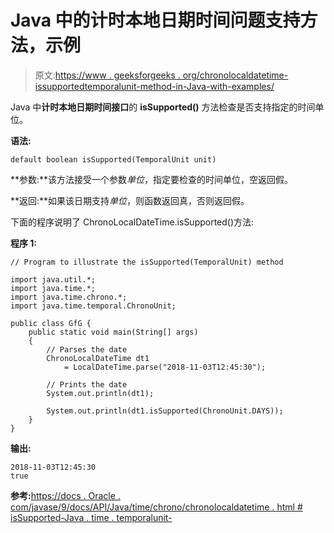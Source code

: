 # Java 中的计时本地日期时间问题支持方法，示例

> 原文:[https://www . geeksforgeeks . org/chronolocaldatetime-issupportedtemporalunit-method-in-Java-with-examples/](https://www.geeksforgeeks.org/chronolocaldatetime-issupportedtemporalunit-method-in-java-with-examples/)

Java 中**计时本地日期时间接口**的 **isSupported()** 方法检查是否支持指定的时间单位。

**语法:**

```
default boolean isSupported(TemporalUnit unit)

```

**参数:**该方法接受一个参数*单位*，指定要检查的时间单位，空返回假。

**返回:**如果该日期支持*单位*，则函数返回真，否则返回假。

下面的程序说明了 ChronoLocalDateTime.isSupported()方法:

**程序 1:**

```
// Program to illustrate the isSupported(TemporalUnit) method

import java.util.*;
import java.time.*;
import java.time.chrono.*;
import java.time.temporal.ChronoUnit;

public class GfG {
    public static void main(String[] args)
    {
        // Parses the date
        ChronoLocalDateTime dt1
            = LocalDateTime.parse("2018-11-03T12:45:30");

        // Prints the date
        System.out.println(dt1);

        System.out.println(dt1.isSupported(ChronoUnit.DAYS));
    }
}
```

**输出:**

```
2018-11-03T12:45:30
true

```

**参考:**[https://docs . Oracle . com/javase/9/docs/API/Java/time/chrono/chronolocaldatetime . html # isSupported-Java . time . temporalunit-](https://docs.oracle.com/javase/9/docs/api/java/time/chrono/ChronoLocalDateTime.html#isSupported-java.time.temporal.TemporalUnit-)